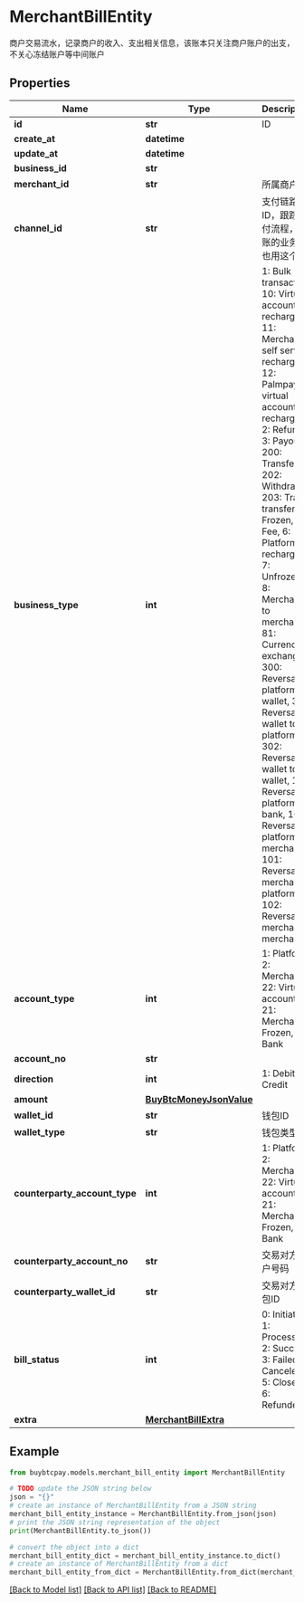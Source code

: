 # MerchantBillEntity

商户交易流水，记录商户的收入、支出相关信息，该账本只关注商户账户的出支，不关心冻结账户等中间账户

## Properties

Name | Type | Description | Notes
------------ | ------------- | ------------- | -------------
**id** | **str** | ID | [optional] 
**create_at** | **datetime** |  | [optional] 
**update_at** | **datetime** |  | [optional] 
**business_id** | **str** |  | [optional] 
**merchant_id** | **str** | 所属商户ID | [optional] 
**channel_id** | **str** | 支付链路ID，跟踪支付流程，记账的业务ID也用这个 | [optional] 
**business_type** | **int** | 1: Bulk transaction, 10: Virtual account recharge, 11: Merchant self service recharge, 12: Palmpay virtual account recharge, 2: Refund, 3: Payout, 200: Transfer, 202: Withdrawal, 203: Trade transfer, 4: Frozen, 5: Fee, 6: Platform recharge, 7: Unfrozen, 8: Merchant to merchant, 81: Currency exchange, 300: Reversal platform to wallet, 301: Reversal wallet to platform, 302: Reversal wallet to wallet, 103: Reversal platform to bank, 100: Reversal platform to merchant, 101: Reversal merchant to platform, 102: Reversal merchant to merchant | [optional] 
**account_type** | **int** | 1: Platform, 2: Merchant, 22: Virtual account, 21: Merchant Frozen, 3: Bank | [optional] 
**account_no** | **str** |  | [optional] 
**direction** | **int** | 1: Debit, 2: Credit | [optional] 
**amount** | [**BuyBtcMoneyJsonValue**](BuyBtcMoneyJsonValue.md) |  | [optional] 
**wallet_id** | **str** | 钱包ID | [optional] 
**wallet_type** | **str** | 钱包类型 | [optional] 
**counterparty_account_type** | **int** | 1: Platform, 2: Merchant, 22: Virtual account, 21: Merchant Frozen, 3: Bank | [optional] 
**counterparty_account_no** | **str** | 交易对方账户号码 | [optional] 
**counterparty_wallet_id** | **str** | 交易对方钱包ID | [optional] 
**bill_status** | **int** | 0: Initiated, 1: Processing, 2: Success, 3: Failed, 4: Canceled, 5: Closed, 6: Refunded | [optional] 
**extra** | [**MerchantBillExtra**](MerchantBillExtra.md) |  | [optional] 

## Example

```python
from buybtcpay.models.merchant_bill_entity import MerchantBillEntity

# TODO update the JSON string below
json = "{}"
# create an instance of MerchantBillEntity from a JSON string
merchant_bill_entity_instance = MerchantBillEntity.from_json(json)
# print the JSON string representation of the object
print(MerchantBillEntity.to_json())

# convert the object into a dict
merchant_bill_entity_dict = merchant_bill_entity_instance.to_dict()
# create an instance of MerchantBillEntity from a dict
merchant_bill_entity_from_dict = MerchantBillEntity.from_dict(merchant_bill_entity_dict)
```
[[Back to Model list]](../README.md#documentation-for-models) [[Back to API list]](../README.md#documentation-for-api-endpoints) [[Back to README]](../README.md)


